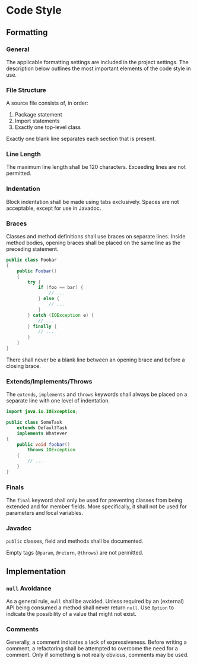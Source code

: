 # Code Style

## Formatting

### General

The applicable formatting settings are included in the project settings. The description below outlines the most
important elements of the code style in use.

### File Structure

A source file consists of, in order:

1. Package statement
1. Import statements
1. Exactly one top-level class

Exactly one blank line separates each section that is present.

### Line Length

The maximum line length shall be 120 characters. Exceeding lines are not permitted.

### Indentation

Block indentation shall be made using tabs exclusively. Spaces are not acceptable, except for use in Javadoc.

### Braces

Classes and method definitions shall use braces on separate lines. Inside method bodies, opening braces shall be placed
on the same line as the preceding statement.

```java
public class Foobar
{
	public Foobar()
	{
		try {
			if (foo == bar) {
				// ...
			} else {
				// ...
			}
		} catch (IOException e) {
			// ...
		} finally {
			// ...
		}
	}
}
```

There shall never be a blank line between an opening brace and before a closing brace.

### Extends/Implements/Throws

The `extends`, `implements` and `throws` keywords shall always be placed on a separate line with one level of
indentation.

```java
import java.io.IOException;

public class SomeTask
	extends DefaultTask
	implements Whatever
{
	public void foobar()
		throws IOException
	{
		// ...
	}
}
```

### Finals

The `final` keyword shall only be used for preventing classes from being extended and for member fields. More
specifically, it shall not be used for parameters and local variables.

### Javadoc

`public` classes, field and methods shall be documented.

Empty tags (`@param`, `@return`, `@throws`) are not permitted.

## Implementation

### `null` Avoidance

As a general rule, `null` shall be avoided. Unless required by an (external) API being consumed a method shall never
return `null`. Use `Option` to indicate the possibility of a value that might not exist.

### Comments

Generally, a comment indicates a lack of expressiveness. Before writing a comment, a refactoring shall be attempted to
overcome the need for a comment. Only if something is not really obvious, comments may be used.
